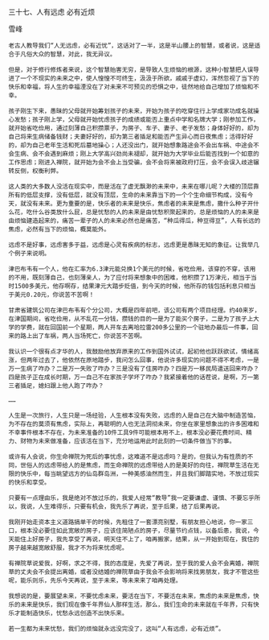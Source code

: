 三十七、人有远虑 必有近烦

雪峰


    老古人教导我们“人无远虑，必有近忧”，这话对了一半，这是半山腰上的智慧，或者说，这是适合于凡俗大众的智慧，对此，我无异议。

    但是，对于修行修炼者来说，这个智慧贻害无穷，是导致人生烦恼的根源，这种小智慧把人误导进了一个不现实的未来之中，使人惶惶不可终生，汲汲于所欲，戚戚于虚幻，浑然忽视了当下的快乐和幸福，将人生的幸福湮没在了对未来不可预见的恐惧之中，徒然地给自己增加了烦恼和不幸。

    孩子刚生下来，愚昧的父母就开始筹划孩子的未来，开始为孩子的吃穿住行上学成家功成名就操心发愁；孩子刚上学，父母就开始忧虑孩子的成绩或能否上重点中学和名牌大学；刚参加工作，就开始省吃俭用，通过刻薄自己积攒票子，为房子、车子、妻子、老子发愁；身体好好的，却为自己将来生病储备钱财；夫妻好好的，却为第三者插足和能否产生异心而日夜焦虑；活得好好的，却为自己老年生活和死后墓地操心；人还没出门，就开始想象路途会不会出车祸、中途会不会生病、会不会遇到麻烦；刚上大学高兴劲尚未褪却，就开始为大学毕业后能否找到一个如意的工作思虑；刚进入禅院，就开始为会不会上当受骗，会不会将来被政府打压，会不会误入歧途辗转反侧，权衡利弊。

    这人类的大多数人没活在现实中，而是活在了虚无飘渺的未来中，未来在哪儿呢？大楼的顶层靠所有的低层支撑，没有低层，就没有顶层，生命的未来靠当下的一个个生命细节构成，没有今天，就没有未来。更为重要的是，快乐者的未来是快乐，焦虑者的未来是焦虑，撒什么种子开什么花，吃什么谷类放什么屁，总是忧愁的人的未来是由忧愁积聚起来的，总是烦恼的人的未来是由烦恼建造起来的，痛苦一辈子的人的未来必然也是痛苦，“种瓜得瓜，种豆得豆”，人有长远的焦虑，必然有当下的烦恼，概莫能外。

    远虑不是好事，远虑害多于益，远虑是心灵有疾病的标志，远虑更是愚昧无知的象征。让我举几个例子来说明。

    津巴布韦有一个人，他在汇率为6.3津元能兑换1个美元的时候，省吃俭用，该穿的不穿，该用的不用，既刻薄自己，也刻薄亲人，为了应付将来想象中的困难，他积攒了1万津元，相当于当时1500多美元，他存啊存，结果津元大踏步贬值，到今天的时候，他所存的钱包括利息只相当于美元0.20元，你说苦不苦啊！

    甘肃省建筑公司在津巴布韦有个分公司，大概是四年前吧，该公司有两个项目经理。约40来岁，在津国期间，省吃俭用，从不乱花一分钱，攒钱的目的一是为了能买个房子，二是为了孩子上大学的学费，就在回国前一个星期，两人开车去离哈拉雷200多公里的一个驻地办最后一件事，回来的路上出了车祸，两人当场死亡，你说苦不苦啊。

    我认识一个很有点才华的人，我鼓励他放弃原来的工作到国外试试，起初他也跃跃欲试，情绪高涨，但两年过去了，他依然在原地踏步，我问怎么回事，他说许多现实的问题不得不考虑，一是万一生病了咋办？二是万一失败了咋办？三是没有了住房咋办？四是万一移民局遣送回来咋办？四是孩子正在成长时期，万一自己不在家孩子学坏了咋办？我紧接着他的话茬说，是啊，万一第三者插足，媳妇跟上他人跑了咋办？

    ……

    人生是一次旅行，人生只是一场经验，人生根本没有失败，远虑的人是自己在大脑中制造苦恼，为不存在的莫须有焦虑，实际上，再聪明的人也无法洞彻未来，你坐在家里想象出的许多困难和不幸事件根本不存在，为未来准备的10件工具9件可能根本用不上，根本没必要花费时间、精力、财物为未来做准备，应该活在当下，充分地运用此时此刻的一切条件做当下的事。

    或许有人会说，你生命禅院为死后的事忧虑，这难道不是远虑吗？是的，但我认为有性质的不同，世俗人的远虑带给人的是焦虑，而生命禅院的远虑带给人的是美好的向往，禅院草生活在无限的快乐中，每当眺望远方的仙岛群岛洲，一种美感油然而生，并且我们脚踏实地，不放过现实的快乐和享受。

    只要有一点理由乐，我是绝对不放过乐的，我爱人经常“教导”我一定要谦虚、谨慎、不要忘乎所以，我说，人生难得乐，只要有机会，我先乐了再说，至于后果，结了后果再说。

    我刚开始走资本主义道路搞单干的时候，先租住了一套漂亮别墅，有朋友担心地说，你一家三口，根本没必要住如此宽敞的房子，应该住简陋点的房子，尽量节约点钱，以备后患，我说，今天能住上好房子，我先享受了再说，明天住不上了，咱再搬家，结果，从一开始到现在，我住的房子越来越宽敞舒服，我才不为将来忧虑呢。

    有禅院草说爱我，好啊，求之不得，我的态度是，先爱了再说，至于我的爱人会不会离婚，禅院草的丈夫会不会提出离婚，或者没结婚的禅院草由于我会不会影响将来找男朋友，我才不管这些呢，能乐则乐，先乐今天再说，至于未来，等未来来了咱再处理。

    我想说的是，要展望未来，不要忧虑未来，要活在当下，不要活在未来，焦虑的未来是焦虑，快乐的未来是快乐，我们现在像千年界仙人那样生活，那么，我们生命的未来就在千年界，只有快乐才能制造快乐，忧愁永远创造不出快乐来。

    若一生都为未来忧愁，我们的烦恼就永远没完没了，这叫“人有远虑，必有近烦”。



